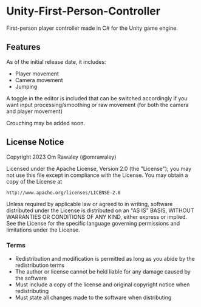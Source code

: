 # Unity-First-Person-Controller
First-person player controller made in C# for the Unity game engine.

## Features
As of the initial release date, it includes:

- Player movement
- Camera movement
- Jumping

A toggle in the editor is included that can be switched accordingly if you want input processing/smoothing or raw movement (for both the camera and player movement)

Crouching may be added soon.

## License Notice
Copyright 2023 Om Rawaley (@omrawaley)

Licensed under the Apache License, Version 2.0 (the "License");
you may not use this file except in compliance with the License.
You may obtain a copy of the License at

    http://www.apache.org/licenses/LICENSE-2.0

Unless required by applicable law or agreed to in writing, software
distributed under the License is distributed on an "AS IS" BASIS,
WITHOUT WARRANTIES OR CONDITIONS OF ANY KIND, either express or implied.
See the License for the specific language governing permissions and
limitations under the License.

### Terms
- Redistribution and modification is permitted as long as you abide by the redistribution terms
- The author or license cannot be held liable for any damage caused by the software
- Must include a copy of the license and original copyright notice when redistributing
- Must state all changes made to the software when distributing
